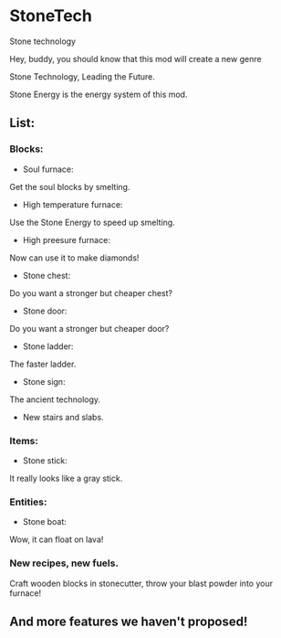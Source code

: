 # StoneTech
Stone technology

Hey, buddy, you should know that this mod will create a new genre

Stone Technology, Leading the Future.

Stone Energy is the energy system of this mod.

## List:

### Blocks:

* Soul furnace:

Get the soul blocks by smelting.

* High temperature furnace:

Use the Stone Energy to speed up smelting.

* High preesure furnace:

Now can use it to make diamonds!

* Stone chest:

Do you want a stronger but cheaper chest?

* Stone door:

Do you want a stronger but cheaper door?

* Stone ladder:

The faster ladder.

* Stone sign:

The ancient technology.

* New stairs and slabs.

### Items:

* Stone stick:

It really looks like a gray stick.

### Entities:

* Stone boat:

Wow, it can float on lava!

### New recipes, new fuels.

Craft wooden blocks in stonecutter, throw your blast powder into your furnace!

## And more features we haven't proposed!